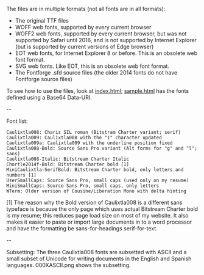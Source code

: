 The files are in multiple formats (not all fonts are in all formats):

* The original TTF files
* WOFF web fonts, supported by every current browser
* WOFF2 web fonts, supported by every current browser, but was not supported
  by Safari until 2016, and is not supported by Internet Explorer (but is
  supported by current versions of Edge browser)
* EOT web fonts, for Internet Explorer 8 or before.  This is an obsolete web
  font format.
* SVG web fonts.  Like EOT, this is an obsolete web font format.
* The Fontforge .sfd source files (the older 2014 fonts do not have
  Fontforge source files)

To see how to use the files, look at [index.html](index.html); 
[sample.html](sample.html) has the fonts defined using a Base64 
Data-URI.

--

Font list:

```
Caulixtla008: Charis SIL roman (Bitstram Charter variant; serif)
Caulixtla009: Caulixtla008 with the "1" character updated
Caulixtla009a: Caulixtla009 with the underline position fixed
Caulixtla008-Bold: Source Sans Pro variant (Alt forms for "g" and "l"; sans)
Caulixtla008-Italic: Bitstream Charter Italic
Chortle2014f-Bold: Bitstream Charter bold [1]
MiniCaulixtla-SerifBold: Bitstream Charter bold, only letters and numbers [1]
UserSmallCaps: Source Sans Pro, small caps (used only on my resume)
MiniSmallCaps: Source Sans Pro, small caps, only letters 
WTerm: Older version of Cousine/Liberation Mono with delta hinting
```

[1] The reason why the Bold version of Caulixtla008 is a different sans
    typeface is because the only page which uses actual Bitstream Charter
    bold is my resume; this reduces page load size on most of my website.
    It also makes it easier to paste or import large documents in to a word 
    processor and have the formatting be sans-for-headings serif-for-text.

--

Subsetting: The three Caulixtla008 fonts are subsetted with ASCII and a 
small subset of Unicode for writing documents in the English and Spanish
languages.  000XASCII.png shows the subsetting.

